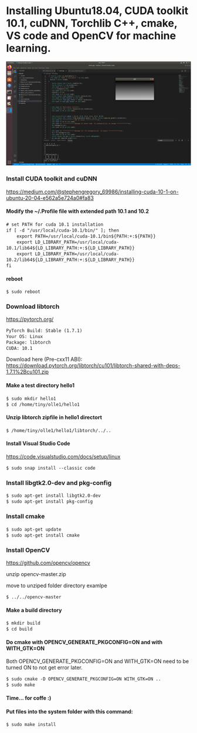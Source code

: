 # Installing Ubuntu18.04, CUDA toolkit 10.1, cuDNN, Torchlib C++, cmake, VS code and OpenCV for machine learning.
![](test_debug.png)

### Install CUDA toolkit and cuDNN

https://medium.com/@stephengregory_69986/installing-cuda-10-1-on-ubuntu-20-04-e562a5e724a0#fa83

#### Modify the ~/.Profile file with extended path 10.1 and 10.2 
    
    # set PATH for cuda 10.1 installation
    if [ -d "/usr/local/cuda-10.1/bin/" ]; then
        export PATH=/usr/local/cuda-10.1/bin${PATH:+:${PATH}}
        export LD_LIBRARY_PATH=/usr/local/cuda-10.1/lib64${LD_LIBRARY_PATH:+:${LD_LIBRARY_PATH}}
        export LD_LIBRARY_PATH=/usr/local/cuda-10.2/lib64${LD_LIBRARY_PATH:+:${LD_LIBRARY_PATH}}
    fi

#### reboot
    $ sudo reboot
    
### Download libtorch
https://pytorch.org/

    PyTorch Build: Stable (1.7.1)
    Your OS: Linux
    Package: libtorch
    CUDA: 10.1
    
Download here (Pre-cxx11 ABI):     
https://download.pytorch.org/libtorch/cu101/libtorch-shared-with-deps-1.7.1%2Bcu101.zip

#### Make a test directory hello1
    $ sudo mkdir hello1
    $ cd /home/tiny/olle1/hello1
#### Unzip libtorch zipfile in hello1 directort
    $ /home/tiny/olle1/hello1/libtorch/../..

#### Install Visual Studio Code 
https://code.visualstudio.com/docs/setup/linux

    $ sudo snap install --classic code

### Install libgtk2.0-dev and pkg-config
    $ sudo apt-get install libgtk2.0-dev
    $ sudo apt-get install pkg-config

### Install cmake
    $ sudo apt-get update
    $ sudo apt-get install cmake

### Install OpenCV

https://github.com/opencv/opencv

unzip opencv-master.zip

move to unziped folder directory 
examlpe

    $ ../../opencv-master

#### Make a build directory
    
    $ mkdir build
    $ cd build

#### Do cmake with OPENCV_GENERATE_PKGCONFIG=ON and with WITH_GTK=ON
Both OPENCV_GENERATE_PKGCONFIG=ON and WITH_GTK=ON need to be turned ON to not get error later.

    $ sudo cmake -D OPENCV_GENERATE_PKGCONFIG=ON WITH_GTK=ON ..
    $ sudo make

#### Time... for coffe :)
#### Put files into the system folder with this command:

    $ sudo make install
    
    


